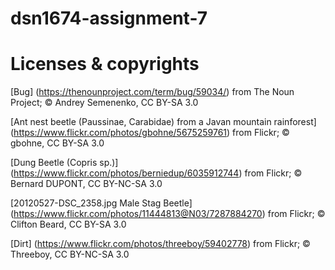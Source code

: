 # dsn1674-assignment-7

# Licenses & copyrights

[Bug] (https://thenounproject.com/term/bug/59034/) from The Noun Project; © Andrey Semenenko, CC BY-SA 3.0

[Ant nest beetle (Paussinae, Carabidae) from a Javan mountain rainforest]       (https://www.flickr.com/photos/gbohne/5675259761) from Flickr; © gbohne, CC BY-SA 3.0

[Dung Beetle (Copris sp.)] (https://www.flickr.com/photos/berniedup/6035912744) from Flickr; © Bernard DUPONT, CC BY-NC-SA 3.0

[20120527-DSC_2358.jpg Male Stag Beetle] (https://www.flickr.com/photos/11444813@N03/7287884270) from Flickr; © Clifton Beard, CC BY-SA 3.0

[Dirt] (https://www.flickr.com/photos/threeboy/59402778) from Flickr; © Threeboy, CC BY-NC-SA 3.0
